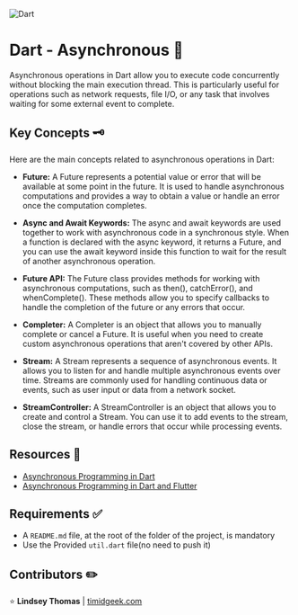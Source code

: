 ![Dart](https://res.cloudinary.com/practicaldev/image/fetch/s--xNYtMAAG--/c_limit%2Cf_auto%2Cfl_progressive%2Cq_auto%2Cw_880/https://dev-to-uploads.s3.amazonaws.com/uploads/articles/va23ilz7wa043968zsy5.png)
# Dart - Asynchronous :dart:

Asynchronous operations in Dart allow you to execute code concurrently without blocking the main execution thread. This is particularly useful for operations such as network requests, file I/O, or any task that involves waiting for some external event to complete.

## Key Concepts :old_key:

Here are the main concepts related to asynchronous operations in Dart:

- **Future:** A Future represents a potential value or error that will be available at some point in the future. It is used to handle asynchronous computations and provides a way to obtain a value or handle an error once the computation completes.

- **Async and Await Keywords:** The async and await keywords are used together to work with asynchronous code in a synchronous style. When a function is declared with the async keyword, it returns a Future, and you can use the await keyword inside this function to wait for the result of another asynchronous operation.

- **Future API:** The Future class provides methods for working with asynchronous computations, such as then(), catchError(), and whenComplete(). These methods allow you to specify callbacks to handle the completion of the future or any errors that occur.

- **Completer:** A Completer is an object that allows you to manually complete or cancel a Future. It is useful when you need to create custom asynchronous operations that aren't covered by other APIs.

- **Stream:** A Stream represents a sequence of asynchronous events. It allows you to listen for and handle multiple asynchronous events over time. Streams are commonly used for handling continuous data or events, such as user input or data from a network socket.

- **StreamController:** A StreamController is an object that allows you to create and control a Stream. You can use it to add events to the stream, close the stream, or handle errors that occur while processing events.

## Resources :bookmark:

- [Asynchronous Programming in Dart]("https://dart.dev/codelabs/async-await")
- [Asynchronous Programming in Dart and Flutter]("https://dart.academy/asynchronous-programming-in-dart-and-flutter/")


## Requirements :white_check_mark:

- A `README.md` file, at the root of the folder of the project, is mandatory
- Use the Provided `util.dart` file(no need to push it)


## Contributors :pencil2:

:star: **Lindsey Thomas** | [timidgeek.com](https://timidgeek.com/)

